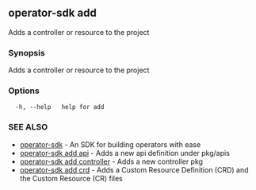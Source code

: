 ## operator-sdk add

Adds a controller or resource to the project

### Synopsis

Adds a controller or resource to the project

### Options

```
  -h, --help   help for add
```

### SEE ALSO

* [operator-sdk](operator-sdk.md)	 - An SDK for building operators with ease
* [operator-sdk add api](operator-sdk_add_api.md)	 - Adds a new api definition under pkg/apis
* [operator-sdk add controller](operator-sdk_add_controller.md)	 - Adds a new controller pkg
* [operator-sdk add crd](operator-sdk_add_crd.md)	 - Adds a Custom Resource Definition (CRD) and the Custom Resource (CR) files

